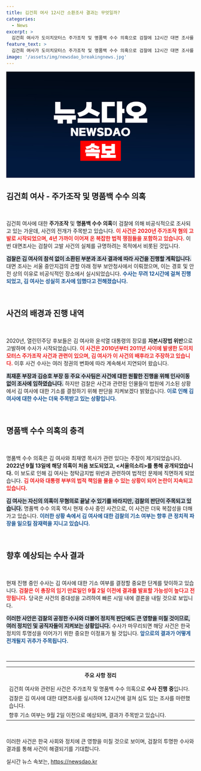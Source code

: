 ```yaml
---
title: 김건희 여사 12시간 소환조사 결과는 무엇일까?
categories:
  - News
excerpt: >
  김건희 여사가 도이치모터스 주가조작 및 명품백 수수 의혹으로 검찰에 12시간 대면 조사를 받았습니다. 검찰은 기소 여부를 빠르면 9월 2일 이전에 결정할 것으로 보입니다. 이 사건의 진실은 무엇일까요?
feature_text: >
  김건희 여사가 도이치모터스 주가조작 및 명품백 수수 의혹으로 검찰에 12시간 대면 조사를 받았습니다. 검찰은 기소 여부를 빠르면 9월 2일 이전에 결정할 것으로 보입니다. 이 사건의 진실은 무엇일까요?
image: '/assets/img/newsdao_breakingnews.jpg'
---
```


<p><img src="/assets/img/newsdao_breakingnews.jpg" alt="cryptoinkorea 속보" /></p>

<h2 data-ke-size="size26">김건희 여사 - 주가조작 및 명품백 수수 의혹</h2>

<p data-ke-size="size16">&nbsp;</p>

<p>김건희 여사에 대한 <b>주가조작</b> 및 <b>명품백 수수 의혹</b>이 검찰에 의해 비공식적으로 조사되고 있는 가운데, 사건의 전개가 주목받고 있습니다. <b><span style="color: #ee2323;">이 사건은 2020년 주가조작 혐의 고발로 시작되었으며, 4년 가까이 이어져 온 복잡한 법적 쟁점들을 포함하고 있습니다.</span></b> 이번 대면조사는 검찰이 고발 사건의 실체를 규명하려는 목적에서 비롯된 것입니다. </p>

<p><b><span style="background-color: #21538527;">검찰은 김 여사의 참석 없이 소환된 부분과 조사 결과에 따라 사건을 진행할 계획입니다.</span></b> 대면 조사는 서울 중안지검의 관할 아래 정부 보안청사에서 이뤄졌으며, 이는 경호 및 안전 상의 이유로 비공식적인 장소에서 실시되었습니다. <b><span style="color: #1a5490;">수사는 무려 12시간에 걸쳐 진행되었고, 김 여사는 성실히 조사에 임했다고 전해졌습니다.</span></b></p>

<p data-ke-size="size16">&nbsp;</p>

<h2 data-ke-size="size26">사건의 배경과 진행 내역</h2>

<p data-ke-size="size16">&nbsp;</p>

<p>2020년, 열린민주당 후보들은 김 여사와 윤석열 대통령의 장모를 <b>자본시장법 위반</b>으로 고발하며 수사가 시작되었습니다. <b><span style="color: #ee2323;">이 사건은 2010년부터 2011년 사이에 발생한 도이치모터스 주가조작 사건과 관련이 있으며, 김 여사가 이 사건의 배후라고 주장하고 있습니다.</span></b> 이후 사건 수사는 여러 정권의 변화에 따라 계속해서 지연되어 왔습니다.</p>

<p><b><span style="background-color: #21538527;">최재훈 부장과 김승호 부장 등 주요 수사팀은 사건에 대한 원활한 진행을 위해 인사이동 없이 조사에 임하였습니다.</span></b> 하지만 검찰은 사건과 관련된 인물들이 법원에 기소된 상황에서 김 여사에 대한 기소를 결정하기 위해 판단을 지켜보겠다 밝혔습니다. <b><span style="color: #1a5490;">이로 인해 김 여사에 대한 수사는 더욱 주목받고 있는 상황입니다.</span></b></p>

<p data-ke-size="size16">&nbsp;</p>

<h2 data-ke-size="size26">명품백 수수 의혹의 충격</h2>

<p data-ke-size="size16">&nbsp;</p>

<p>명품백 수수 의혹은 김 여사와 최재영 목사가 관련 있다는 주장이 제기되었습니다. <b>2022년 9월 13일에 해당 의혹이 처음 보도되었고, &lt;서울의소리&gt;를 통해 공개되었습니다.</b> 이 보도로 인해 김 여사는 청탁금지법 위반과 관련하여 법적인 문제에 직면하게 되었습니다. <b><span style="color: #ee2323;">김 여사와 대통령 부부의 법적 책임을 물을 수 있는 상황이 되어 논란이 지속되고 있습니다.</span></b></p>

<p><b><span style="background-color: #21538527;">김 여사는 자신의 의혹이 무혐의로 끝날 수 있기를 바라지만, 검찰의 판단이 주목되고 있습니다.</span></b> 명품백 수수 의혹 역시 현재 수사 중인 사건으로, 이 사건은 더욱 복잡성을 더해가고 있습니다. <b><span style="color: #1a5490;">이러한 상황 속에서 김 여사에 대한 검찰의 기소 여부는 향후 큰 정치적 파장을 일으킬 잠재력을 지니고 있습니다.</span></b></p>

<p data-ke-size="size16">&nbsp;</p>

<h2 data-ke-size="size26">향후 예상되는 수사 결과</h2>

<p data-ke-size="size16">&nbsp;</p>

<p>현재 진행 중인 수사는 김 여사에 대한 기소 여부를 결정할 중요한 단계를 맞이하고 있습니다. <b><span style="color: #ee2323;">검찰은 이 총장의 임기 만료일인 9월 2일 이전에 결과를 발표할 가능성이 높다고 전망됩니다.</span></b> 당국은 사건의 중대성을 고려하여 빠른 시일 내에 결론을 내릴 것으로 보입니다.</p>

<p><b><span style="background-color: #21538527;">이러한 사안은 검찰의 공정한 수사와 더불어 정치적 판단에도 큰 영향을 미칠 것이므로, 여러 정치인 및 공직자들이 지켜보는 상황입니다.</span></b> 수사가 마무리되면 해당 사건은 한국 정치의 투명성을 이어가기 위한 중요한 이정표가 될 것입니다. <b><span style="color: #1a5490;">앞으로의 결과가 어떻게 전개될지 귀추가 주목됩니다.</span></b></p>

<p data-ke-size="size16">&nbsp;</p>

<hr />

<table style="width: 100%; border-collapse: collapse;">
  <tr>
    <td style="text-align: center; height: 40px;"><b>주요 사항 정리</b></td>
  </tr>
  <tr>
    <td style="text-align: left; height: 17px;">김건희 여사와 관련된 사건은 주가조작 및 명품백 수수 의혹으로 <b>수사 진행 중</b>입니다.</td>
  </tr>
  <tr>
    <td style="text-align: left; height: 17px;">검찰은 김 여사에 대한 대면조사를 실시하며 12시간에 걸쳐 심도 있는 조사를 마련했습니다.</td>
  </tr>
  <tr>
    <td style="text-align: left; height: 17px;">향후 기소 여부는 9월 2일 이전으로 예상되며, 결과가 주목받고 있습니다.</td>
  </tr>
</table>

<p data-ke-size="size16">&nbsp;</p>

<p data-ke-size="size16">이러한 사건은 한국 사회와 정치에 큰 영향을 미칠 것으로 보이며, 검찰의 투명한 수사와 결과를 통해 사건이 해결되기를 기대합니다.</p>
실시간 뉴스 속보는, <a href="https://newsdao.kr" rel="dofollow">https://newsdao.kr</a>


